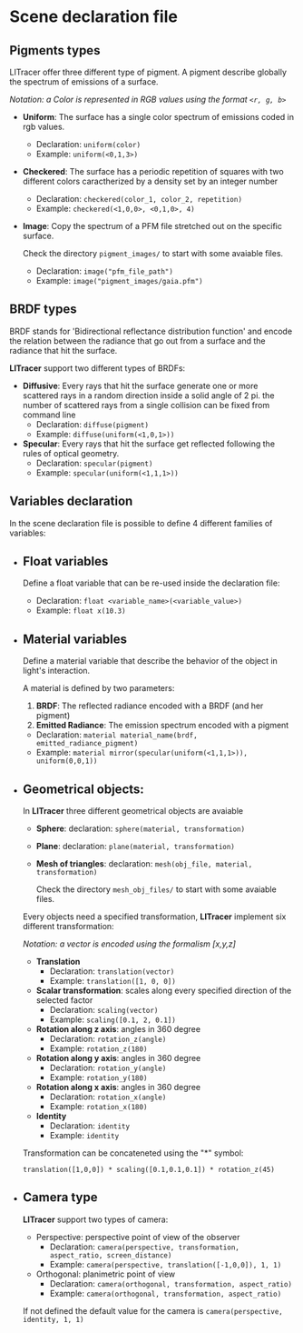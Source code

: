 # Scene declaration file

## Pigments types
LITracer offer three different type of pigment. A pigment describe globally the spectrum of emissions of a surface.

*Notation: a Color is represented in RGB values using the format `<r, g, b>`*

 - **Uniform**: The surface has a single color spectrum of emissions coded in rgb values.
    - Declaration: `uniform(color)`
    - Example: `uniform(<0,1,3>)`

 - **Checkered**: The surface has a periodic repetition of squares with two different colors caractherized by a density set by an integer number
    - Declaration: `checkered(color_1, color_2, repetition)`
    - Example: `checkered(<1,0,0>, <0,1,0>, 4)`
 - **Image**: Copy the spectrum of a PFM file stretched out on the specific surface.
 
   Check the directory `pigment_images/` to start with some avaiable files.
    - Declaration: `image("pfm_file_path")`
    - Example: `image("pigment_images/gaia.pfm")`

## BRDF types
BRDF stands for 'Bidirectional reflectance distribution function' and encode the relation between the radiance that go out from a surface and the radiance that hit the surface.

**LITracer** support two different types of BRDFs:

- **Diffusive**: Every rays that hit the surface generate one or more scattered rays in a random direction inside a solid angle of 2 pi. the number of scattered rays from a single collision can be fixed from command line
   - Declaration: `diffuse(pigment)`
   - Example: `diffuse(uniform(<1,0,1>))`
- **Specular**: Every rays that hit the surface get reflected following the rules of optical geometry.
   - Declaration: `specular(pigment)`
   - Example: `specular(uniform(<1,1,1>))`

## Variables declaration
In the scene declaration file is possible to define 4 different families of variables:

- ## Float variables
   Define a float variable that can be re-used inside the declaration file:
   - Declaration: `float <variable_name>(<variable_value>)`
   - Example: `float x(10.3)`
     
- ## Material variables
   Define a material variable that describe the behavior of the object in light's interaction.

  A material is defined by two parameters:
   1. **BRDF**: The reflected radiance encoded with a BRDF (and her pigment)
   2. **Emitted Radiance**: The emission spectrum encoded with a pigment 
 
   - Declaration: `material material_name(brdf, emitted_radiance_pigment)`
   - Example: `material mirror(specular(uniform(<1,1,1>)), uniform(0,0,1))`
     
- ## Geometrical objects:
  In **LITracer** three different geometrical objects are avaiable
  - **Sphere**: declaration: `sphere(material, transformation)`
  - **Plane**: declaration: `plane(material, transformation)`
  - **Mesh of triangles**: declaration: `mesh(obj_file, material, transformation)`
    
    Check the directory `mesh_obj_files/` to start with some avaiable files.

   
  Every objects need a specified transformation, **LITracer** implement six different transformation:
 
  *Notation: a vector is encoded using the formalism [x,y,z]*
   - **Translation**
     - Declaration: `translation(vector)`
     - Example: `translation([1, 0, 0])`
   - **Scalar transformation**: scales along every specified direction of the selected factor 
     - Declaration: `scaling(vector)`
     - Example: `scaling([0.1, 2, 0.1])`
   - **Rotation along z axis**: angles in 360 degree
     - Declaration: `rotation_z(angle)`
     - Example: `rotation_z(180)`
   - **Rotation along y axis**: angles in 360 degree
     - Declaration: `rotation_y(angle)`
     - Example: `rotation_y(180)`
   - **Rotation along x axis**: angles in 360 degree
     - Declaration: `rotation_x(angle)`
     - Example: `rotation_x(180)`
   - **Identity**
     - Declaration: `identity`
     - Example: `identity`
   
  Transformation can be concateneted using the "*" symbol:
 
  `translation([1,0,0]) * scaling([0.1,0.1,0.1]) * rotation_z(45)`
 
    
- ## Camera type
  **LITracer** support two types of camera:
  - Perspective: perspective point of view of the observer
    - Declaration: `camera(perspective, transformation, aspect_ratio, screen_distance)` 
    - Example: `camera(perspective, translation([-1,0,0]), 1, 1)`
  - Orthogonal: planimetric point of view
    - Declaration: `camera(orthogonal, transformation, aspect_ratio)` 
    - Example: `camera(orthogonal, transformation, aspect_ratio)`
   
  If not defined the default value for the camera is `camera(perspective, identity, 1, 1)` 

